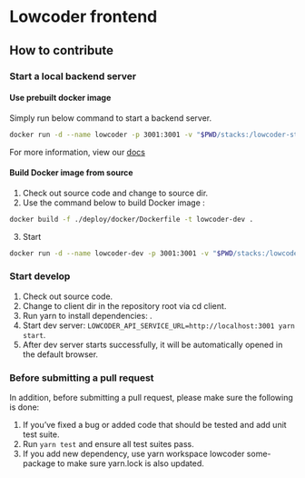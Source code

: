 # Lowcoder frontend

## How to contribute

### Start a local backend server

#### Use prebuilt docker image

Simply run below command to start a backend server.

```bash
docker run -d --name lowcoder -p 3001:3001 -v "$PWD/stacks:/lowcoder-stacks" lowcoderorg/lowcoder-ce
```

For more information, view our [docs](../docs/self-hosting)

#### Build Docker image from source

1. Check out source code and change to source dir.
2. Use the command below to build Docker image :

```bash
docker build -f ./deploy/docker/Dockerfile -t lowcoder-dev .
```

3. Start

```bash
docker run -d --name lowcoder-dev -p 3001:3001 -v "$PWD/stacks:/lowcoder-stacks" lowcoder-dev
```

### Start develop

1. Check out source code.
2. Change to client dir in the repository root via cd client.
3. Run yarn to install dependencies: .
4. Start dev server: `LOWCODER_API_SERVICE_URL=http://localhost:3001 yarn start`.
5. After dev server starts successfully, it will be automatically opened in the default browser.

### Before submitting a pull request

In addition, before submitting a pull request, please make sure the following is done:

1. If you’ve fixed a bug or added code that should be tested and add unit test suite.
2. Run `yarn test` and ensure all test suites pass.
3. If you add new dependency, use yarn workspace lowcoder some-package to make sure yarn.lock is also updated.
